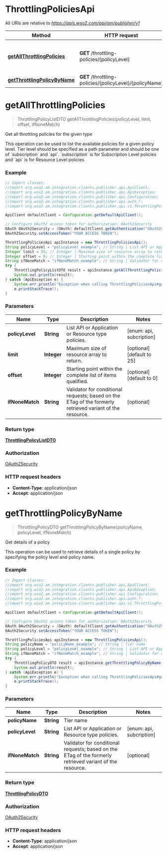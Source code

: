 # ThrottlingPoliciesApi

All URIs are relative to *https://apis.wso2.com/api/am/publisher/v1*

Method | HTTP request | Description
------------- | ------------- | -------------
[**getAllThrottlingPolicies**](ThrottlingPoliciesApi.md#getAllThrottlingPolicies) | **GET** /throttling-policies/{policyLevel} | Get all throttling policies for the given type
[**getThrottlingPolicyByName**](ThrottlingPoliciesApi.md#getThrottlingPolicyByName) | **GET** /throttling-policies/{policyLevel}/{policyName} | Get details of a policy


<a name="getAllThrottlingPolicies"></a>
# **getAllThrottlingPolicies**
> ThrottlingPolicyListDTO getAllThrottlingPolicies(policyLevel, limit, offset, ifNoneMatch)

Get all throttling policies for the given type

This operation can be used to list the available policies for a given policy level. Tier level should be specified as a path parameter and should be one of &#x60;subscription&#x60; and &#x60;api&#x60;. &#x60;subscription&#x60; is for Subscription Level policies and &#x60;api&#x60; is for Resource Level policies 

### Example
```java
// Import classes:
//import org.wso2.am.integration.clients.publisher.api.ApiClient;
//import org.wso2.am.integration.clients.publisher.api.ApiException;
//import org.wso2.am.integration.clients.publisher.api.Configuration;
//import org.wso2.am.integration.clients.publisher.api.auth.*;
//import org.wso2.am.integration.clients.publisher.api.v1.ThrottlingPoliciesApi;

ApiClient defaultClient = Configuration.getDefaultApiClient();

// Configure OAuth2 access token for authorization: OAuth2Security
OAuth OAuth2Security = (OAuth) defaultClient.getAuthentication("OAuth2Security");
OAuth2Security.setAccessToken("YOUR ACCESS TOKEN");

ThrottlingPoliciesApi apiInstance = new ThrottlingPoliciesApi();
String policyLevel = "policyLevel_example"; // String | List API or Application or Resource type policies. 
Integer limit = 25; // Integer | Maximum size of resource array to return. 
Integer offset = 0; // Integer | Starting point within the complete list of items qualified. 
String ifNoneMatch = "ifNoneMatch_example"; // String | Validator for conditional requests; based on the ETag of the formerly retrieved variant of the resource. 
try {
    ThrottlingPolicyListDTO result = apiInstance.getAllThrottlingPolicies(policyLevel, limit, offset, ifNoneMatch);
    System.out.println(result);
} catch (ApiException e) {
    System.err.println("Exception when calling ThrottlingPoliciesApi#getAllThrottlingPolicies");
    e.printStackTrace();
}
```

### Parameters

Name | Type | Description  | Notes
------------- | ------------- | ------------- | -------------
 **policyLevel** | **String**| List API or Application or Resource type policies.  | [enum: api, subcription]
 **limit** | **Integer**| Maximum size of resource array to return.  | [optional] [default to 25]
 **offset** | **Integer**| Starting point within the complete list of items qualified.  | [optional] [default to 0]
 **ifNoneMatch** | **String**| Validator for conditional requests; based on the ETag of the formerly retrieved variant of the resource.  | [optional]

### Return type

[**ThrottlingPolicyListDTO**](ThrottlingPolicyListDTO.md)

### Authorization

[OAuth2Security](../README.md#OAuth2Security)

### HTTP request headers

 - **Content-Type**: application/json
 - **Accept**: application/json

<a name="getThrottlingPolicyByName"></a>
# **getThrottlingPolicyByName**
> ThrottlingPolicyDTO getThrottlingPolicyByName(policyName, policyLevel, ifNoneMatch)

Get details of a policy

This operation can be used to retrieve details of a single policy by specifying the policy level and policy name. 

### Example
```java
// Import classes:
//import org.wso2.am.integration.clients.publisher.api.ApiClient;
//import org.wso2.am.integration.clients.publisher.api.ApiException;
//import org.wso2.am.integration.clients.publisher.api.Configuration;
//import org.wso2.am.integration.clients.publisher.api.auth.*;
//import org.wso2.am.integration.clients.publisher.api.v1.ThrottlingPoliciesApi;

ApiClient defaultClient = Configuration.getDefaultApiClient();

// Configure OAuth2 access token for authorization: OAuth2Security
OAuth OAuth2Security = (OAuth) defaultClient.getAuthentication("OAuth2Security");
OAuth2Security.setAccessToken("YOUR ACCESS TOKEN");

ThrottlingPoliciesApi apiInstance = new ThrottlingPoliciesApi();
String policyName = "policyName_example"; // String | Tier name 
String policyLevel = "policyLevel_example"; // String | List API or Application or Resource type policies. 
String ifNoneMatch = "ifNoneMatch_example"; // String | Validator for conditional requests; based on the ETag of the formerly retrieved variant of the resource. 
try {
    ThrottlingPolicyDTO result = apiInstance.getThrottlingPolicyByName(policyName, policyLevel, ifNoneMatch);
    System.out.println(result);
} catch (ApiException e) {
    System.err.println("Exception when calling ThrottlingPoliciesApi#getThrottlingPolicyByName");
    e.printStackTrace();
}
```

### Parameters

Name | Type | Description  | Notes
------------- | ------------- | ------------- | -------------
 **policyName** | **String**| Tier name  |
 **policyLevel** | **String**| List API or Application or Resource type policies.  | [enum: api, subcription]
 **ifNoneMatch** | **String**| Validator for conditional requests; based on the ETag of the formerly retrieved variant of the resource.  | [optional]

### Return type

[**ThrottlingPolicyDTO**](ThrottlingPolicyDTO.md)

### Authorization

[OAuth2Security](../README.md#OAuth2Security)

### HTTP request headers

 - **Content-Type**: application/json
 - **Accept**: application/json

